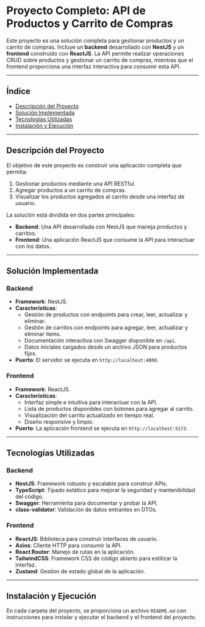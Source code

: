 # Proyecto Completo: API de Productos y Carrito de Compras

Este proyecto es una solución completa para gestionar productos y un carrito de compras. Incluye un **backend** desarrollado con **NestJS** y un **frontend** construido con **ReactJS**. La API permite realizar operaciones CRUD sobre productos y gestionar un carrito de compras, mientras que el frontend proporciona una interfaz interactiva para consumir esta API.

---

## Índice

- [Descripción del Proyecto](#descripción-del-proyecto)
- [Solución Implementada](#solución-implementada)
- [Tecnologías Utilizadas](#tecnologías-utilizadas)
- [Instalación y Ejecución](#instalación-y-ejecución)

---

## Descripción del Proyecto

El objetivo de este proyecto es construir una aplicación completa que permita:

1. Gestionar productos mediante una API RESTful.
2. Agregar productos a un carrito de compras.
3. Visualizar los productos agregados al carrito desde una interfaz de usuario.

La solución está dividida en dos partes principales:

- **Backend**: Una API desarrollada con NestJS que maneja productos y carritos.
- **Frontend**: Una aplicación ReactJS que consume la API para interactuar con los datos.

---

## Solución Implementada

### Backend

- **Framework**: NestJS.
- **Características**:
  - Gestión de productos con endpoints para crear, leer, actualizar y eliminar.
  - Gestión de carritos con endpoints para agregar, leer, actualizar y eliminar items.
  - Documentación interactiva con Swagger disponible en `/api`.
  - Datos iniciales cargados desde un archivo JSON para productos fijos.
- **Puerto**: El servidor se ejecuta en `http://localhost:4000`.

### Frontend

- **Framework**: ReactJS.
- **Características**:
  - Interfaz simple e intuitiva para interactuar con la API.
  - Lista de productos disponibles con botones para agregar al carrito.
  - Visualización del carrito actualizado en tiempo real.
  - Diseño responsive y limpio.
- **Puerto**: La aplicación frontend se ejecuta en `http://localhost:5173`.

---

## Tecnologías Utilizadas

### Backend

- **NestJS**: Framework robusto y escalable para construir APIs.
- **TypeScript**: Tipado estático para mejorar la seguridad y mantenibilidad del código.
- **Swagger**: Herramienta para documentar y probar la API.
- **class-validator**: Validación de datos entrantes en DTOs.

### Frontend

- **ReactJS**: Biblioteca para construir interfaces de usuario.
- **Axios**: Cliente HTTP para consumir la API.
- **React Router**: Manejo de rutas en la aplicación.
- **TailwindCSS**: Framework CSS de código abierto para estilizar la interfaz.
- **Zustand**: Gestion de estado global de la aplicación.

---

## Instalación y Ejecución

En cada carpeta del proyecto, se proporciona un archivo `README.md` con instrucciones para instalar y ejecutar el backend y el frontend del proyecto.
